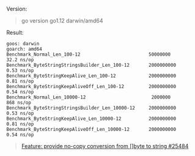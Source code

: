 Version:
>go version go1.12 darwin/amd64

Result:
```shell script
goos: darwin
goarch: amd64
Benchmark_Normal_Len_100-12                        	50000000	        32.2 ns/op
Benchmark_ByteStringStringsBuilder_Len_100-12      	2000000000	         0.53 ns/op
Benchmark_ByteStringKeepAlive_Len_100-12           	2000000000	         0.81 ns/op
Benchmark_ByteStringKeepAliveOff_Len_100-12        	2000000000	         0.54 ns/op
Benchmark_Normal_Len_10000-12                      	 2000000	       868 ns/op
Benchmark_ByteStringStringsBuilder_Len_10000-12    	2000000000	         0.53 ns/op
Benchmark_ByteStringKeepAlive_Len_10000-12         	2000000000	         0.81 ns/op
Benchmark_ByteStringKeepAliveOff_Len_10000-12      	2000000000	         0.54 ns/op
```

> [Feature: provide no-copy conversion from []byte to string #25484](https://github.com/golang/go/issues/25484)
